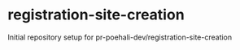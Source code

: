 # registration-site-creation

Initial repository setup for pr-poehali-dev/registration-site-creation